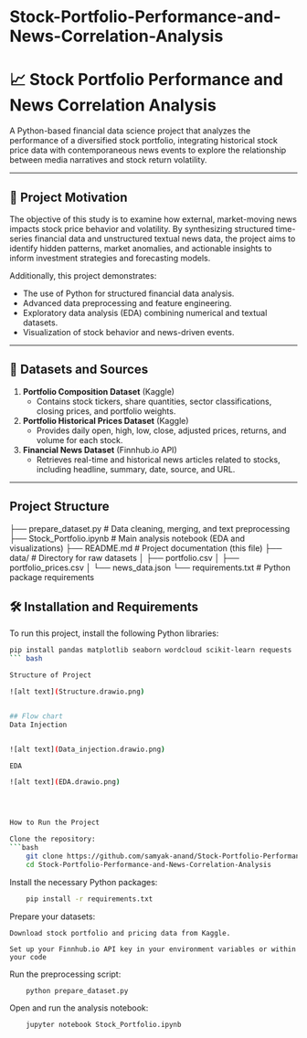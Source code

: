 # Stock-Portfolio-Performance-and-News-Correlation-Analysis


# 📈 Stock Portfolio Performance and News Correlation Analysis

A Python-based financial data science project that analyzes the performance of a diversified stock portfolio, integrating historical stock price data with contemporaneous news events to explore the relationship between media narratives and stock return volatility.

---

## 🚀 Project Motivation

The objective of this study is to examine how external, market-moving news impacts stock price behavior and volatility. By synthesizing structured time-series financial data and unstructured textual news data, the project aims to identify hidden patterns, market anomalies, and actionable insights to inform investment strategies and forecasting models.

Additionally, this project demonstrates:
- The use of Python for structured financial data analysis.
- Advanced data preprocessing and feature engineering.
- Exploratory data analysis (EDA) combining numerical and textual datasets.
- Visualization of stock behavior and news-driven events.

---

## 📂 Datasets and Sources

1. **Portfolio Composition Dataset** (Kaggle)  
   - Contains stock tickers, share quantities, sector classifications, closing prices, and portfolio weights.
2. **Portfolio Historical Prices Dataset** (Kaggle)  
   - Provides daily open, high, low, close, adjusted prices, returns, and volume for each stock.
3. **Financial News Dataset** (Finnhub.io API)  
   - Retrieves real-time and historical news articles related to stocks, including headline, summary, date, source, and URL.

---
## Project Structure

├── prepare_dataset.py        # Data cleaning, merging, and text preprocessing
├── Stock_Portfolio.ipynb      # Main analysis notebook (EDA and visualizations)
├── README.md                  # Project documentation (this file)
├── data/                      # Directory for raw datasets
│    ├── portfolio.csv
│    ├── portfolio_prices.csv
│    └── news_data.json
└── requirements.txt           # Python package requirements



## 🛠 Installation and Requirements

To run this project, install the following Python libraries:

```bash
pip install pandas matplotlib seaborn wordcloud scikit-learn requests
``` bash

Structure of Project 

![alt text](Structure.drawio.png)


## Flow chart 
Data Injection 


![alt text](Data_injection.drawio.png)

EDA

![alt text](EDA.drawio.png)




How to Run the Project

Clone the repository:
```bash
    git clone https://github.com/samyak-anand/Stock-Portfolio-Performance-and-News-Correlation-Analysis.git
    cd Stock-Portfolio-Performance-and-News-Correlation-Analysis
```

Install the necessary Python packages:
```bash
    pip install -r requirements.txt
```

Prepare your datasets:

    Download stock portfolio and pricing data from Kaggle.

    Set up your Finnhub.io API key in your environment variables or within your code

Run the preprocessing script:
```bash
    python prepare_dataset.py
```

Open and run the analysis notebook:
```bash
    jupyter notebook Stock_Portfolio.ipynb
```